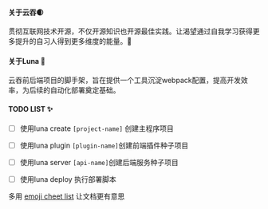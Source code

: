 #### 关于云吞:waxing_crescent_moon:

贯彻互联网技术开源，不仅开源知识也开源最佳实践。让渴望通过自我学习获得更多提升的自习人得到更多维度的能量。:milky_way:

#### 关于Luna :rocket:

云吞前后端项目的脚手架，旨在提供一个工具沉淀webpack配置，提高开发效率，为后续的自动化部署奠定基础。

#### TODO LIST  :sparkles:

- [ ] 使用luna create `[project-name]` 创建主程序项目
- [ ] 使用luna plugin `[plugin-name]`创建前端插件种子项目
- [ ] 使用luna server `[api-name]`创建后端服务种子项目
- [ ] 使用luna deploy 执行部署脚本



多用 [emoji cheet list](https://github.com/ikatyang/emoji-cheat-sheet/blob/master/README.md#smileys--emotion)
让文档更有意思